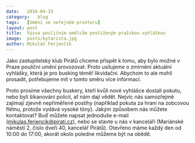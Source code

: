 ```yaml
---
date:	2016-04-15
category:	blog
tags:	[Umění ve veřejném prostoru]
layout:	post
title:	Výzva pouličním umělcům postiženým pražskou vyhláškou
image:	posts/kytarista.jpg
author:	Mikuláš Ferjenčík
---
```


Jako zastupitelský klub Pirátů chceme přispět k tomu, aby bylo možné v Praze pouliční umění provozovat. Proto usilujeme o zmírnění aktuální vyhlášky, která je pro busking téměř likvidační. Abychom to ale mohli prosadit, potřebujeme mít v tomto směru více informací.

Proto prosíme všechny buskery, kteří kvůli nové vyhlášce dostali pokutu, nebo byli šikanováni policií, ať nám dají vědět. Nejvíc nás samozřejmě zajímají zjevně nepřiměřené postihy (například pokuta za hraní na zobcovou flétnu, protože vydává vysoké tóny). Jakým způsobem nás můžete kontaktovat? Buď můžete napsat jednoduše e-mail (mikulas.ferjencik@pirati.cz), nebo se stavte u nás v kanceláři (Mariánské náměstí 2, číslo dveří 40, kancelář Pirátů). Otevřeno máme každý den od 10:00 do 17:00, akorát okolo poledne můžeme být na obědě. 

